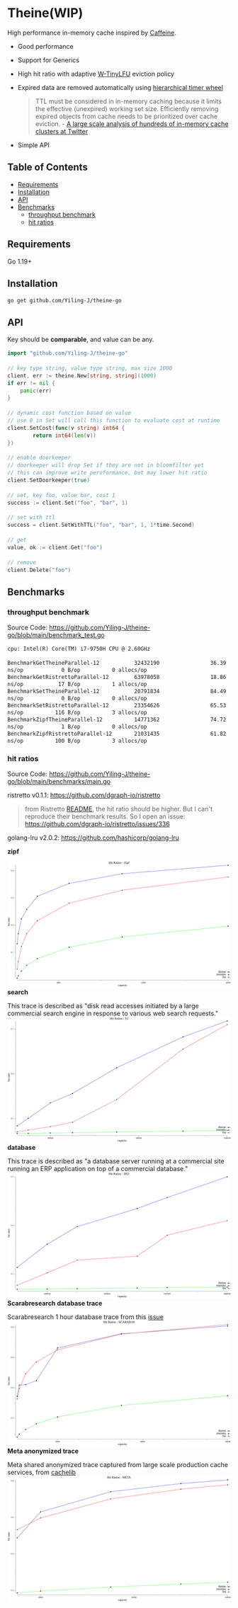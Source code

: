 # Theine(WIP)
High performance in-memory cache inspired by [Caffeine](https://github.com/ben-manes/caffeine).


- Good performance
- Support for Generics
- High hit ratio with adaptive [W-TinyLFU](https://arxiv.org/pdf/1512.00727.pdf) eviction policy
- Expired data are removed automatically using [hierarchical timer wheel](http://www.cs.columbia.edu/~nahum/w6998/papers/ton97-timing-wheels.pdf)

  > TTL must be considered in in-memory caching because
it limits the effective (unexpired) working set size. Efficiently removing expired objects from cache needs to be
prioritized over cache eviction. - [A large scale analysis of hundreds of in-memory
cache clusters at Twitter](https://www.usenix.org/system/files/osdi20-yang.pdf)
- Simple API

## Table of Contents

- [Requirements](#requirements)
- [Installation](#installation)
- [API](#api)
- [Benchmarks](#benchmarks)
  * [throughput benchmark](#throughput-benchmark)
  * [hit ratios](#hit-ratios)

## Requirements
Go 1.19+

## Installation
```
go get github.com/Yiling-J/theine-go
```

## API

Key should be **comparable**, and value can be any.

```Go
import "github.com/Yiling-J/theine-go"

// key type string, value type string, max size 1000
client, err := theine.New[string, string](1000)
if err != nil {
	panic(err)
}

// dynamic cost function based on value
// use 0 in Set will call this function to evaluate cost at runtime
client.SetCost(func(v string) int64 {
		return int64(len(v))
})

// enable doorkeeper
// doorkeeper will drop Set if they are not in bloomfilter yet
// this can improve write peroformance, but may lower hit ratio
client.SetDoorkeeper(true)

// set, key foo, value bar, cost 1
success := client.Set("foo", "bar", 1)

// set with ttl
success = client.SetWithTTL("foo", "bar", 1, 1*time.Second)

// get
value, ok := client.Get("foo")

// remove
client.Delete("foo")

```
## Benchmarks

### throughput benchmark

Source Code: https://github.com/Yiling-J/theine-go/blob/main/benchmark_test.go

```
cpu: Intel(R) Core(TM) i7-9750H CPU @ 2.60GHz

BenchmarkGetTheineParallel-12           32432190                36.39 ns/op            0 B/op          0 allocs/op
BenchmarkGetRistrettoParallel-12        63978058                18.86 ns/op           17 B/op          1 allocs/op
BenchmarkSetTheineParallel-12           20791834                84.49 ns/op            0 B/op          0 allocs/op
BenchmarkSetRistrettoParallel-12        23354626                65.53 ns/op          116 B/op          3 allocs/op
BenchmarkZipfTheineParallel-12          14771362                74.72 ns/op            1 B/op          0 allocs/op
BenchmarkZipfRistrettoParallel-12       21031435                61.82 ns/op          100 B/op          3 allocs/op
```

### hit ratios

Source Code: https://github.com/Yiling-J/theine-go/blob/main/benchmarks/main.go

ristretto v0.1.1: https://github.com/dgraph-io/ristretto
> from Ristretto [README](https://github.com/dgraph-io/ristretto#hit-ratios), the hit ratio should be higher. But I can't reproduce their benchmark results. So I open an issue: https://github.com/dgraph-io/ristretto/issues/336

golang-lru v2.0.2: https://github.com/hashicorp/golang-lru

**zipf**

![hit ratios](benchmarks/results/zipf.png)
**search**

This trace is described as "disk read accesses initiated by a large commercial search engine in response to various web search requests."
![hit ratios](benchmarks/results/s3.png)
**database**

This trace is described as "a database server running at a commercial site running an ERP application on top of a commercial database."
![hit ratios](benchmarks/results/ds1.png)
**Scarabresearch database trace**

Scarabresearch 1 hour database trace from this [issue](https://github.com/ben-manes/caffeine/issues/106)
![hit ratios](benchmarks/results/scarab1h.png)
**Meta anonymized trace**

Meta shared anonymized trace captured from large scale production cache services, from [cachelib](https://cachelib.org/docs/Cache_Library_User_Guides/Cachebench_FB_HW_eval/#running-cachebench-with-the-trace-workload)
![hit ratios](benchmarks/results/meta.png)
